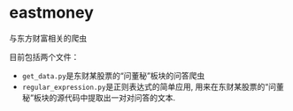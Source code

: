 # eastmoney
 与东方财富相关的爬虫

目前包括两个文件：

* `get_data.py`是东财某股票的“问董秘”板块的问答爬虫
* `regular_expression.py`是正则表达式的简单应用, 用来在东财某股票的“问董秘”板块的源代码中提取出一对对问答的文本.
